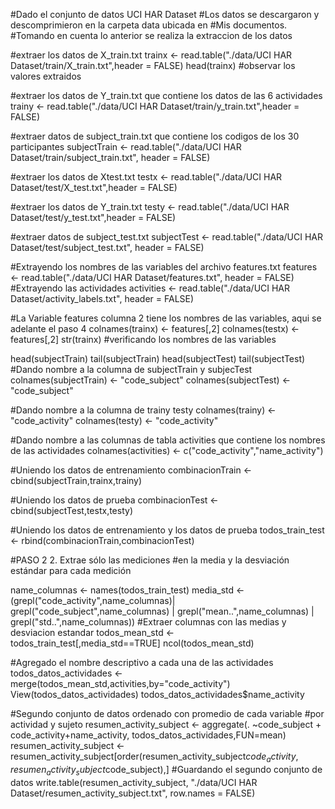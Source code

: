 #Dado el conjunto de datos UCI HAR Dataset
#Los datos se descargaron y descomprimieron en la carpeta data ubicada en
#Mis documentos.
#Tomando en cuenta lo anterior se realiza la extraccion de los datos

#extraer los datos de X_train.txt
trainx <- read.table("./data/UCI HAR Dataset/train/X_train.txt",header = FALSE)
head(trainx) #observar los valores extraidos

#extraer los datos de Y_train.txt que contiene los datos de las 6 actividades
trainy <- read.table("./data/UCI HAR Dataset/train/y_train.txt",header = FALSE)

#extraer datos de subject_train.txt que contiene los codigos de los 30 participantes
subjectTrain <- read.table("./data/UCI HAR Dataset/train/subject_train.txt",
header = FALSE)

#extraer los datos de Xtest.txt
testx <- read.table("./data/UCI HAR Dataset/test/X_test.txt",header = FALSE)

#extraer los datos de Y_train.txt
testy <- read.table("./data/UCI HAR Dataset/test/y_test.txt",header = FALSE)

#extraer datos de subject_test.txt
subjectTest <- read.table("./data/UCI HAR Dataset/test/subject_test.txt",
header = FALSE)

#Extrayendo los nombres de las variables del archivo features.txt
features <- read.table("./data/UCI HAR Dataset/features.txt",
header = FALSE)
#Extrayendo las actividades
activities <- read.table("./data/UCI HAR Dataset/activity_labels.txt",
header = FALSE)

#La Variable features columna 2 tiene los nombres de las variables, aqui se adelante el paso 4
colnames(trainx) <- features[,2]
colnames(testx) <- features[,2]
str(trainx) #verificando los nombres de las variables

head(subjectTrain)
tail(subjectTrain)
head(subjectTest)
tail(subjectTest)
#Dando nombre a la columna de subjectTrain y subjecTest
colnames(subjectTrain) <- "code_subject"
colnames(subjectTest) <- "code_subject"

#Dando nombre a la columna de trainy testy
colnames(trainy) <- "code_activity"
colnames(testy) <- "code_activity"

#Dando nombre a las columnas de tabla activities que contiene los nombres de las actividades
colnames(activities) <- c("code_activity","name_activity")

#Uniendo los datos de entrenamiento
combinacionTrain <- cbind(subjectTrain,trainx,trainy)

#Uniendo los datos de prueba
combinacionTest <- cbind(subjectTest,testx,testy)

#Uniendo los datos de entrenamiento y los datos de prueba
todos_train_test <- rbind(combinacionTrain,combinacionTest)

#PASO 2 2. Extrae sólo las mediciones
#en la media y la desviación estándar para cada medición

name_columnas <- names(todos_train_test)
media_std <- (grepl("code_activity",name_columnas)|
grepl("code_subject",name_columnas) |
grepl("mean..",name_columnas) |
grepl("std..",name_columnas))
#Extraer columnas con las medias y desviacion estandar
todos_mean_std <- todos_train_test[,media_std==TRUE]
ncol(todos_mean_std)

#Agregado el nombre descriptivo a cada una de las actividades
todos_datos_actividades <- merge(todos_mean_std,activities,by="code_activity")
View(todos_datos_actividades)
todos_datos_actividades$name_activity

#Segundo conjunto de datos ordenado con promedio de cada variable
#por actividad y sujeto
resumen_activity_subject <- aggregate(. ~code_subject + code_activity+name_activity,
todos_datos_actividades,FUN=mean)
resumen_activity_subject <- resumen_activity_subject[order(resumen_activity_subject$code_activity,
resumen_activity_subject$code_subject),]
#Guardando el segundo conjunto de datos
write.table(resumen_activity_subject,
"./data/UCI HAR Dataset/resumen_activity_subject.txt",
row.names = FALSE)
